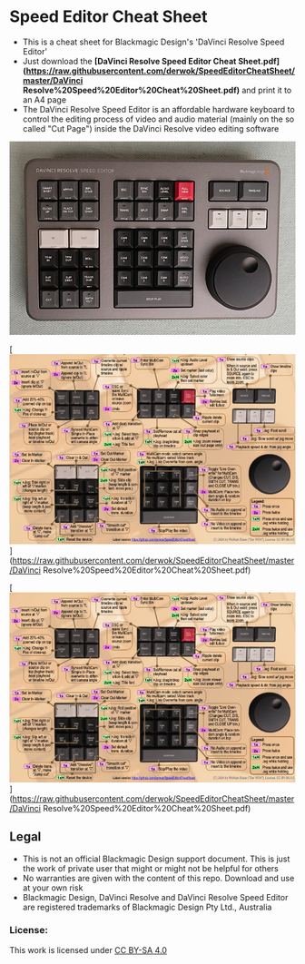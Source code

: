# Speed Editor Cheat Sheet

- This is a cheat sheet for Blackmagic Design's 'DaVinci Resolve Speed Editor'
- Just download the **[DaVinci Resolve Speed Editor Cheat Sheet.pdf](https://raw.githubusercontent.com/derwok/SpeedEditorCheatSheet/master/DaVinci Resolve%20Speed%20Editor%20Cheat%20Sheet.pdf)** and print it to an A4 page
- The DaVinci Resolve Speed Editor is an affordable hardware keyboard to control the editing process of video and audio material (mainly on the so called "Cut Page") inside the DaVinci Resolve video editing software

![Image of Speed Editor](./AffinityDesigner/Speed_Editor_DSCF7401_800px.jpg)


[<img src="./AffinityDesigner/DaVinci_Resolve_Speed_Editor_Cheat_Sheet_thumbnail.jpg">](https://raw.githubusercontent.com/derwok/SpeedEditorCheatSheet/master/DaVinci Resolve%20Speed%20Editor%20Cheat%20Sheet.pdf)

[<img src="./AffinityDesigner/DaVinci_Resolve_Speed_Editor_Cheat_Sheet_thumbnail.jpg">](https://raw.githubusercontent.com/derwok/SpeedEditorCheatSheet/master/DaVinci Resolve%20Speed%20Editor%20Cheat%20Sheet.pdf)

## Legal
* This is not an official Blackmagic Design support document. This is just the work of private user that might or might not be helpful for others
* No warranties are given with the content of this repo. Download and use at your own risk
* Blackmagic Design, DaVinci Resolve and DaVinci Resolve Speed Editor are registered trademarks of Blackmagic Design Pty Ltd., Australia

### License:
This work is licensed under [CC BY-SA 4.0](https://creativecommons.org/licenses/by-sa/4.0)
